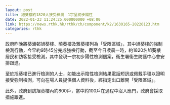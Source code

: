 ```yaml
---
layout: post
title: 旭葵樓約1820人接受檢測　1宗呈初步陽性
date: 2022-01-23 11:24:25.000000000 +08:00
link: https://news.rthk.hk/rthk/ch/component/k2/1630165-20220123.htm
categories: rthk
---
```


政府昨晚將葵涌邨旭葵樓、曉葵樓及雅葵樓列為「受限區域」，其中旭葵樓的強制檢測行動，今早約9時45分完成強檢行動，截至今日凌晨一時，約1820名旭葵樓居民和訪客接受檢測，其中發現一宗初步陽性檢測個案，衞生署衞生防護中心會安排跟進。

至於旭葵樓已進行檢測的人士，如能出示陰性檢測結果電話短訊或佩戴手環以證明接受強制檢測，可向在場人員提供個人資料後，經指定出口離開「受限區域」。

此外，政府到訪旭葵樓內約800戶，當中約100戶在過程中沒人應門，政府會採取措施跟進。
